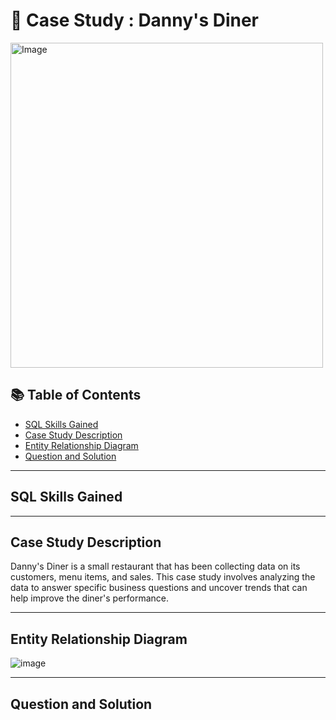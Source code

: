 # 🍜 Case Study : Danny's Diner

<img src="https://github.com/Dharshan68/images/blob/main/Screenshot%202024-05-18%20185342.png" alt="Image" width="500" height="520">

## 📚 Table of Contents
- [SQL Skills Gained](#sql-skills-gained)
- [Case Study Description](#case-study-description)
- [Entity Relationship Diagram](#entity-relationship-diagram)
- [Question and Solution](#question-and-solution)

***

## SQL Skills Gained

***

## Case Study Description
Danny's Diner is a small restaurant that has been collecting data on its customers, menu items, and sales. This case study involves analyzing the data to answer specific business questions and uncover trends that can help improve the diner's performance.

***

## Entity Relationship Diagram

![image](https://github.com/Dharshan68/images/blob/main/Screenshot%202024-05-18%20202858.png)

***

## Question and Solution

